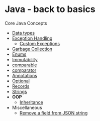 # Java - back to basics

Core Java Concepts

* [Data types](src/com/codecafe/javabacktobasics/corejava/datatypes)
* [Exception Handling](src/com/codecafe/javabacktobasics/corejava/exception_handling)
  - [Custom Exceptions](src/com/codecafe/javabacktobasics/corejava/exception_handling/custom_exceptions)
* [Garbage Collection](src/com/codecafe/javabacktobasics/corejava/garbage_collection)
* [Enums](src/com/codecafe/javabacktobasics/corejava/enums)
* [Immutability](src/com/codecafe/javabacktobasics/corejava/immutability)
* [comparable](src/com/codecafe/javabacktobasics/corejava/comparable)
* [comparator](src/com/codecafe/javabacktobasics/corejava/comparator)
* [Annotations](src/com/codecafe/javabacktobasics/corejava/annotations/annotations.md)
* [Optional](src/com/codecafe/javabacktobasics/corejava/optional)
* [Records](src/com/codecafe/javabacktobasics/corejava/records/records.md)
* [Strings](src/com/codecafe/javabacktobasics/corejava/strings)
* **OOP**
  - [Inheritance](src/com/codecafe/javabacktobasics/corejava/oops/inheritance)
* Miscellaneous
  - [Remove a field from JSON string]()

